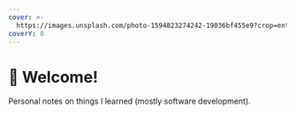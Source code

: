```yaml
---
cover: >-
  https://images.unsplash.com/photo-1594823274242-19036bf455e9?crop=entropy&cs=srgb&fm=jpg&ixid=M3wxOTcwMjR8MHwxfHNlYXJjaHw1fHxwcm9ncmFtbWluZyUyMG5vdGV8ZW58MHx8fHwxNjg1ODE0MTcwfDA&ixlib=rb-4.0.3&q=85
coverY: 0
---
```


# 👋 Welcome!

Personal notes on things I learned (mostly software development).
